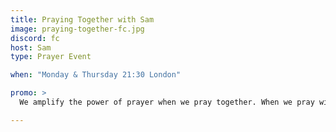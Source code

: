 ```yaml
---
title: Praying Together with Sam
image: praying-together-fc.jpg
discord: fc
host: Sam
type: Prayer Event

when: "Monday & Thursday 21:30 London"

promo: >
  We amplify the power of prayer when we pray together. When we pray with one or more people, we amplify the power of prayer, but not in the way we may think.

---
```

